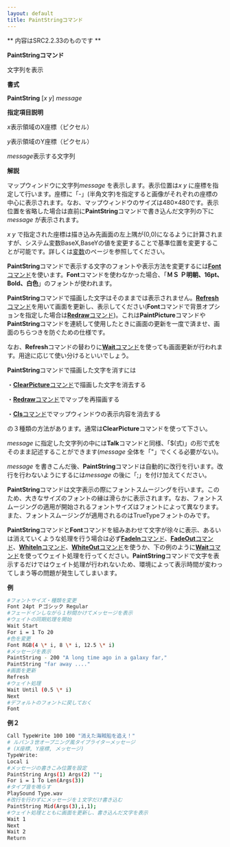 ```yaml
---
layout: default
title: PaintStringコマンド
---
```

** 内容はSRC2.2.33のものです **

**PaintStringコマンド**

文字列を表示

**書式**

**PaintString** [*x y*] *message*

**指定項目説明**

*x*表示領域のX座標（ピクセル）

*y*表示領域のY座標（ピクセル）

*message*表示する文字列

**解説**

マップウィンドウに文字列*message* を表示します。表示位置は*x y* に座標を指定して行います。座標に「-」(半角文字)を指定すると画像がそれぞれの座標の中心に表示されます。なお、マップウィンドウのサイズは480×480です。表示位置を省略した場合は直前に**PaintString**コマンドで書き込んだ文字列の下に*message* が表示されます。

*x y* で指定された座標は描き込み先画面の左上隅が(0,0)になるように計算されますが、システム変数BaseX,BaseYの値を変更することで基準位置を変更することが可能です。詳しくは[変数](変数.md)のページを参照してください。

**PaintString**コマンドで表示する文字のフォントや表示方法を変更するには[**Font**コマンド](Fontコマンド.md)を使います。**Font**コマンドを使わなかった場合、「**ＭＳ Ｐ明朝、16pt、Bold、白色**」のフォントが使われます。

**PaintString**コマンドで描画した文字はそのままでは表示されません。[**Refresh**コマンド](Refreshコマンド.md)を用いて画面を更新し、表示してください(**Font**コマンドで背景オプションを指定した場合は[**Redraw**コマンド](Redrawコマンド.md))。これは**PaintPicture**コマンドや**PaintString**コマンドを連続して使用したときに画面の更新を一度で済ませ、画面のちらつきを防ぐための仕様です。

なお、**Refresh**コマンドの替わりに[**Wait**コマンド](Waitコマンド.md)を使っても画面更新が行われます。用途に応じて使い分けるといいでしょう。

**PaintString**コマンドで描画した文字を消すには

・[**ClearPicture**コマンド](ClearPictureコマンド.md)で描画した文字を消去する

・[**Redraw**コマンド](Redrawコマンド.md)でマップを再描画する

・[**Cls**コマンド](Clsコマンド.md)でマップウィンドウの表示内容を消去する

の３種類の方法があります。通常は**ClearPicture**コマンドを使って下さい。

*message* に指定した文字列の中には**Talk**コマンドと同様、「$(式)」の形で式をそのまま記述することができます(*message* 全体を「"」でくくる必要がない)。

*message* を書きこんだ後、**PaintString**コマンドは自動的に改行を行います。改行を行わないようにするには*message* の後に「;」を付け加えてください。

**PaintString**コマンドは文字表示の際にフォントスムージングを行います。このため、大きなサイズのフォントの縁は滑らかに表示されます。なお、フォントスムージングの適用が開始されるフォントサイズはフォントによって異なります。また、フォントスムージングが適用されるのはTrueTypeフォントのみです。

**PaintString**コマンドと**Font**コマンドを組みあわせて文字が徐々に表示、あるいは消えていくような処理を行う場合は必ず[**FadeIn**コマンド](FadeInコマンド.md)、[**FadeOut**コマンド](FadeOutコマンド.md)、[**WhiteIn**コマンド](WhiteInコマンド.md)、[**WhiteOut**コマンド](WhiteOutコマンド.md)を使うか、下の例のように[**Wait**コマンド](Waitコマンド.md)を使ってウェイト処理を行ってください。**PaintString**コマンドで文字を表示するだけではウェイト処理が行われないため、環境によって表示時間が変わってしまう等の問題が発生してしまいます。

**例**
```sh
#フォントサイズ・種類を変更
Font 24pt Ｐゴシック Regular
#フェードインしながら１秒間かけてメッセージを表示
#ウェイトの同期処理を開始
Wait Start
For i = 1 To 20
#色を変更
Font RGB(4 \* i, 8 \* i, 12.5 \* i)
#メッセージを表示
PaintString - 200 "A long time ago in a galaxy far,"
PaintString "far away ...."
#画面を更新
Refresh
#ウェイト処理
Wait Until (0.5 \* i)
Next
#デフォルトのフォントに戻しておく
Font
```

**例２**
```sh
Call TypeWrite 100 100 "消えた海賊船を追え！"
# ルパン３世オープニング風タイプライターメッセージ
# (X座標, Y座標, メッセージ)
TypeWrite:
Local i
#メッセージの書きこみ位置を設定
PaintString Args(1) Args(2) "";
For i = 1 To Len(Args(3))
#タイプ音を鳴らす
PlaySound Type.wav
#改行を行わずにメッセージを１文字だけ書き込む
PaintString Mid(Args(3),i,1);
#ウェイト処理とともに画面を更新し、書き込んだ文字を表示
Wait 1
Next
Wait 2
Return
```
